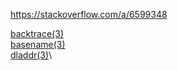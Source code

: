 https://stackoverflow.com/a/6599348

[backtrace(3)](https://developer.apple.com/library/archive/documentation/System/Conceptual/ManPages_iPhoneOS/man3/backtrace.3.html)\
[basename(3)](https://developer.apple.com/library/archive/documentation/System/Conceptual/ManPages_iPhoneOS/man3/basename.3.html)\
[dladdr(3)](https://developer.apple.com/library/archive/documentation/System/Conceptual/ManPages_iPhoneOS/man3/dladdr.3.html)\
